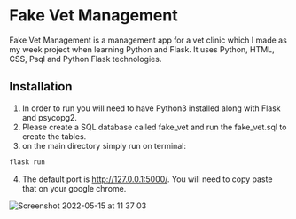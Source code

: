 # Fake Vet Management

Fake Vet Management is a management app for a vet clinic which I made as my week project when learning Python and Flask. It uses Python, HTML, CSS, Psql and Python Flask technologies.

## Installation 

1. In order to run you will need to have Python3 installed along with Flask and psycopg2.
2. Please create a SQL database called fake_vet and run the fake_vet.sql to create the tables.
3. on the main directory simply run on terminal:
```bash
flask run
```
4. The default port is http://127.0.0.1:5000/. You will need to copy paste that on your google chrome.

![Screenshot 2022-05-15 at 11 37 03](https://user-images.githubusercontent.com/98904577/168469341-002ec7c6-1f4a-42ad-8c64-da08d34ba7e9.png)

